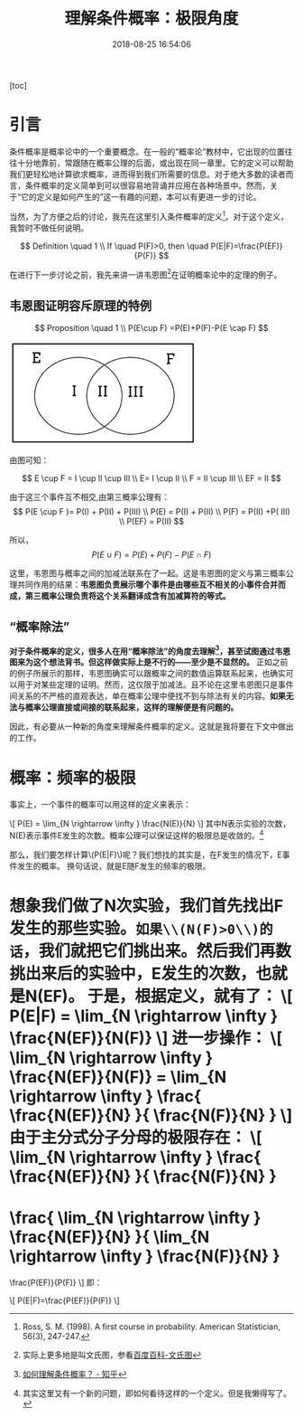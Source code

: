 ﻿---
layout: post
title: 理解条件概率：极限角度
date: 2018-08-25 16:54:06 
tag: 概率与统计
---



<script type="text/javascript" async
  src="https://cdnjs.cloudflare.com/ajax/libs/mathjax/2.7.5/MathJax.js?config=TeX-MML-AM_CHTML">
</script>
[toc]
# 引言
条件概率是概率论中的一个重要概念。在一般的“概率论”教材中，它出现的位置往往十分地靠前，常跟随在概率公理的后面，或出现在同一章里。它的定义可以帮助我们更轻松地计算欲求概率，进而得到我们所需要的信息。对于绝大多数的读者而言，条件概率的定义简单到可以很容易地背诵并应用在各种场景中。然而，关于“它的定义是如何产生的”这一有趣的问题，本可以有更进一步的讨论。

当然，为了方便之后的讨论，我先在这里引入条件概率的定义[^def]。对于这个定义，我暂时不做任何说明。

$$
Definition \quad 1 \\
If  \quad P(F)>0, then \quad P(E|F)=\frac{P(EF)}{P(F)}
$$

在进行下一步讨论之前，我先来讲一讲韦恩图[^Venndef]在证明概率论中的定理的例子。
## 韦恩图证明容斥原理的特例
$$
Proposition \quad 1 \\ 
P(E\cup F) =P(E)+P(F)-P(E \cap F)
$$

![](/images/posts/1/Venn.png)

由图可知：

$$
E \cup F = I \cup II \cup III \\
E= I \cup II \\
F = II \cup III \\
EF = II
$$

由于这三个事件互不相交,由第三概率公理有：
$$
P(E \cup F )= P(I) + P(II) + P(III) \\
P(E) = P(I) + P(II) \\
P(F) = P(II) +P( III) \\
P(EF) = P(II)
$$

所以，
$$
P(E\cup F)=P(E)+P(F)-P(E \cap F)
$$

这里，韦恩图与概率之间的加减法联系在了一起。这是韦恩图的定义与第三概率公理共同作用的结果：**韦恩图负责展示哪个事件是由哪些互不相关的小事件合并而成，第三概率公理负责将这个关系翻译成含有加减算符的等式。**
## “概率除法”
**对于条件概率的定义，很多人在用“概率除法”的角度去理解[^div]，甚至试图通过韦恩图来为这个想法背书。但这样做实际上是不行的——至少是不显然的。**
正如之前的例子所展示的那样，韦恩图确实可以跟概率之间的数值运算联系起来，也确实可以用于对某些定理的证明。然而，这仅限于加减法。且不论在这里韦恩图只是事件间关系的不严格的直观表达，单在概率公理中便找不到与除法有关的内容。**如果无法与概率公理直接或间接的联系起来，这样的理解便是有问题的。**

因此，有必要从一种新的角度来理解条件概率的定义。这就是我将要在下文中做出的工作。
# 概率：频率的极限
事实上，一个事件的概率可以用这样的定义来表示：

\\[
P(E) = \lim_{N \rightarrow \infty } \frac{N(E)}{N}
\\]
其中N表示实验的次数，N(E)表示事件E发生的次数。概率公理可以保证这样的极限总是收敛的。[^review]

那么，我们要怎样计算\\(P(E|F)\\)呢？我们想找的其实是，在F发生的情况下，E事件发生的概率。
换句话说，就是E随F发生的频率的极限。

想象我们做了N次实验，我们首先找出F发生的那些实验。`如果\\(N(F)>0\\)的话`，我们就把它们挑出来。然后我们再数挑出来后的实验中，E发生的次数，也就是N(EF)。
于是，根据定义，就有了：
\\[
P(E|F) = \lim_{N \rightarrow \infty } \frac{N(EF)}{N(F)}
\\]
进一步操作：
\\[
\lim_{N \rightarrow \infty } \frac{N(EF)}{N(F)} = \lim_{N \rightarrow \infty } \frac{ \frac{N(EF)}{N}  }{   \frac{N(F)}{N}   }
\\]
由于主分式分子分母的极限存在：
\\[
\lim_{N \rightarrow \infty } \frac{ \frac{N(EF)}{N}  }{   \frac{N(F)}{N}   }
=
 \frac{ \lim_{N \rightarrow \infty } \frac{N(EF)}{N}  }{ \lim_{N \rightarrow \infty }  \frac{N(F)}{N}   }
 =
 \frac{P(EF)}{P(F)}
\\]
即：

\\[
P(E|F)=\frac{P(EF)}{P(F)}
\\]


[^def]:Ross, S. M. (1998). A first course in probability. American Statistician, 56(3), 247-247.

[^div]:[如何理解条件概率？ - 知乎](https://www.zhihu.com/question/27462939)

[^Venndef]:实际上更多地是叫文氏图，参看[百度百科-文氏图](https://baike.baidu.com/item/%E6%96%87%E6%B0%8F%E5%9B%BE/5017234?fr=aladdin)

[^review]:其实这里又有一个新的问题，即如何看待这样的一个定义。但是我懒得写了。